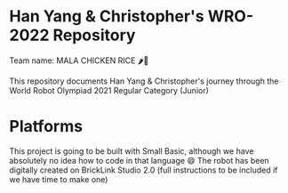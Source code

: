 # Han Yang & Christopher's WRO-2022 Repository
Team name: MALA CHICKEN RICE 🌶🐔

This repository documents Han Yang & Christopher's journey through the World Robot Olympiad 2021 Regular Category (Junior)
# Platforms
This project is going to be built with Small Basic, although we have absolutely no idea how to code in that language 😄
The robot has been digitally created on BrickLink Studio 2.0 (full instructions to be included if we have time to make one)
